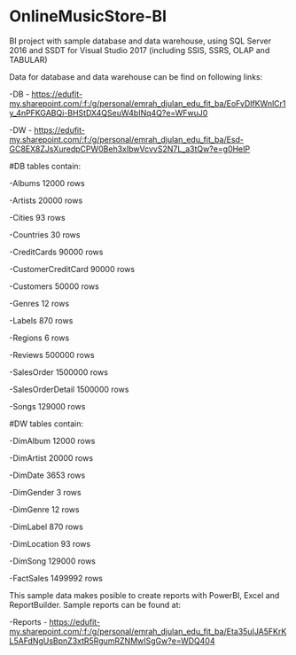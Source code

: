 # OnlineMusicStore-BI
BI project with sample database and data warehouse, using SQL Server 2016 and SSDT for Visual Studio 2017 (including SSIS, SSRS, OLAP and TABULAR)


Data for database and data warehouse can be find on following links:

-DB - https://edufit-my.sharepoint.com/:f:/g/personal/emrah_djulan_edu_fit_ba/EoFvDlfKWnlCr1y_4nPFKGABQi-BHStDX4QSeuW4bINq4Q?e=WFwuJ0

-DW - https://edufit-my.sharepoint.com/:f:/g/personal/emrah_djulan_edu_fit_ba/Esd-GC8EX8ZJsXuredpCPW0Beh3xIbwVcvvS2N7L_a3tQw?e=g0HeIP


#DB tables contain:

  -Albums 12000 rows
  
  -Artists 20000 rows
  
  -Cities 93 rows
  
  -Countries 30 rows
  
  -CreditCards 90000 rows
  
  -CustomerCreditCard 90000 rows
  
  -Customers 50000 rows
  
  -Genres 12 rows
  
  -Labels 870 rows
  
  -Regions 6 rows
  
  -Reviews 500000 rows
  
  -SalesOrder 1500000 rows
  
  -SalesOrderDetail 1500000 rows
  
  -Songs 129000 rows



#DW tables contain:

  -DimAlbum 12000 rows

  -DimArtist 20000 rows

  -DimDate 3653 rows

  -DimGender 3 rows

  -DimGenre 12 rows

  -DimLabel 870 rows

  -DimLocation 93 rows

  -DimSong 129000 rows

  -FactSales 1499992 rows

This sample data makes posible to create reports with PowerBI, Excel and ReportBuilder.
Sample reports can be found at:

-Reports - https://edufit-my.sharepoint.com/:f:/g/personal/emrah_djulan_edu_fit_ba/Eta35uIJA5FKrKL5AFdNgUsBpnZ3xtR5RgumRZNMwISgGw?e=WDQ404
